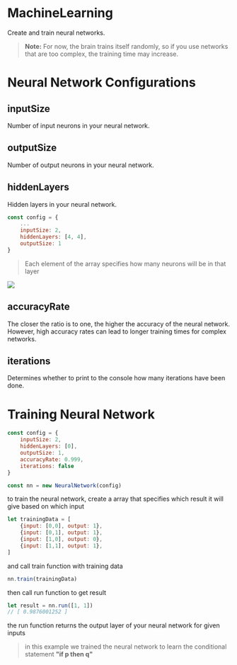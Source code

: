 # MachineLearning
Create and train neural networks.

> **Note:** For now, the brain trains itself randomly, so if you use networks that are too complex, the training time may increase.

# Neural Network Configurations
## inputSize
Number of input neurons in your neural network.
## outputSize
Number of output neurons in your neural network.
## hiddenLayers
Hidden layers in your neural network.
<br>
```javascript
const config = {
    ...
    inputSize: 2,
    hiddenLayers: [4, 4],
    outputSize: 1
}
```
> Each element of the array specifies how many neurons will be in that layer
<img src="https://upload.wikimedia.org/wikipedia/commons/d/d2/Neural_network_explain.png" />

## accuracyRate
The closer the ratio is to one, the higher the accuracy of the neural network.
However, high accuracy rates can lead to longer training times for complex networks.

## iterations
Determines whether to print to the console how many iterations have been done.

# Training Neural Network
```javascript
const config = {
    inputSize: 2,
    hiddenLayers: [0],
    outputSize: 1,
    accuracyRate: 0.999,
    iterations: false
}

const nn = new NeuralNetwork(config)
```
to train the neural network, create a array that specifies which result it will give based on which input
```javascript
let trainingData = [
    {input: [0,0], output: 1},
    {input: [0,1], output: 1},
    {input: [1,0], output: 0},
    {input: [1,1], output: 1},
]
```
and call train function with training data
```javascript
nn.train(trainingData)
```
then call run function to get result
```javascript
let result = nn.run([1, 1]) 
// [ 0.9876001252 ]
```
the run function returns the output layer of your neural network for given inputs
<br>
>in this example we trained the neural network to learn the conditional statement **"if p then q"**
